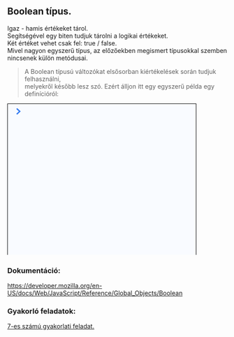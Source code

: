 ## Boolean típus.  
Igaz - hamis értékeket tárol.  
Segítségével egy biten tudjuk tárolni a logikai értékeket.  
Két értéket vehet csak fel: true / false.  
Mivel nagyon egyszerű típus, az előzőekben megismert típusokkal szemben nincsenek külön metódusai. 
> A Boolean típusú változókat elsősorban kiértékelések során tudjuk felhasználni,  
melyekről később lesz szó. Ezért álljon itt egy egyszerű példa egy definícióról:  
  
![Boolean definíció](/docs/basic/week1/image/variable_types_boolean_definition.gif)
  
### Dokumentáció: 
https://developer.mozilla.org/en-US/docs/Web/JavaScript/Reference/Global_Objects/Boolean  

### Gyakorló feladatok:
<a href="http://cherryapps.hu/yellow-road" target="_blank">7-es számú gyakorlati feladat.</a>

